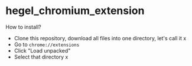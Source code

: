 # hegel_chromium_extension
How to install?
- Clone this repository, download all files into one directory, let's call it x
- Go to `chrome://extensions`
- Click "Load unpacked"
- Select that directory x
